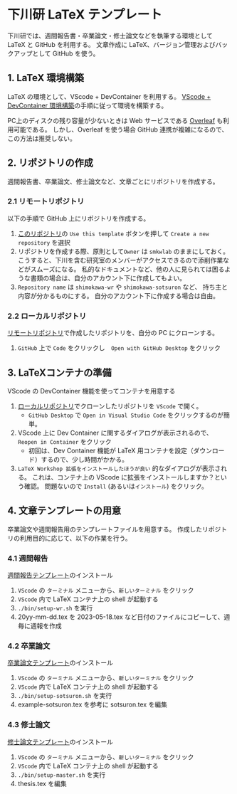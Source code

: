 # 下川研 LaTeX テンプレート

下川研では、週間報告書・卒業論文・修士論文などを執筆する環境として LaTeX と GitHub を利用する。
文章作成に LaTeX、バージョン管理およびバックアップとして GitHub を使う。

## 1. LaTeX 環境構築

LaTeX の環境として、VScode + DevContainer を利用する。
[VScode + DevContainer 環境構築](SETUP-DevContainer.md)の手順に従って環境を構築する。

PC上のディスクの残り容量が少ないときは Web サービスである [Overleaf](https://ja.overleaf.com/) も利用可能である。
しかし、Overleaf を使う場合 GitHub 連携が複雑になるので、この方法は推奨しない。

## 2. リポジトリの作成

週間報告書、卒業論文、修士論文など、文章ごとにリポジトリを作成する。

### 2.1 リモートリポジトリ

以下の手順で GitHub 上にリポジトリを作成する。

1. [このリポジトリ](https://github.com/smkwlab/latex-environment)の
`Use this template` ボタンを押して `Create a new repository` を選択
2. リポジトリを作成する際、原則として`Owner` は `smkwlab` のままにしておく。
こうすると、下川を含む研究室のメンバーがアクセスできるので添削作業などがスムーズになる。
私的なドキュメントなど、他の人に見られては困るような書類の場合は、自分のアカウント下に作成してもよい。
3. `Repository name` は `shimokawa-wr` や `shimokawa-sotsuron` など、
持ち主と内容が分かるものにする。
自分のアカウント下に作成する場合は自由。

### 2.2 ローカルリポジトリ

[リモートリポジトリ](#21-リモートリポジトリ)で作成したリポジトリを、自分の PC にクローンする。

1. `GitHub` 上で `Code` をクリックし　`Open with GitHub Desktop` をクリック

## 3. LaTeXコンテナの準備

VScode の DevContainer 機能を使ってコンテナを用意する

1. [ローカルリポジトリ](#22-ローカルリポジトリ)でクローンしたリポジトリを `VScode` で開く。
   - `GitHub Desktop` で `Open in Visual Studio Code` をクリックするのが簡単。
2. VScode 上に Dev Container に関するダイアログが表示されるので、`Reopen in Container` をクリック
   - 初回は、Dev Container 機能が LaTeX 用コンテナを設定（ダウンロード）するので、少し時間がかかる。
3. `LaTeX Workshop 拡張をインストールしたほうが良い` 的なダイアログが表示される。
これは、コンテナ上の VScode に拡張をインストールしますか？という確認。
問題ないので `Install` (あるいは`インストール`) をクリック。

## 4. 文章テンプレートの用意

卒業論文や週間報告用のテンプレートファイルを用意する。
作成したリポジトリの利用目的に応じて、以下の作業を行う。

### 4.1 週間報告

[週間報告テンプレート](https://github.com/smkwlab/wr-template)のインストール

1. `VScode` の `ターミナル` メニューから、`新しいターミナル` をクリック
2. `VScode` 内で LaTeX コンテナ上の shell が起動する
3. `./bin/setup-wr.sh` を実行
4. 20yy-mm-dd.tex を 2023-05-18.tex など日付のファイルにコピーして、週毎に週報を作成

### 4.2 卒業論文

[卒業論文テンプレート](https://github.com/smkwlab/sotsuron-template)のインストール

1. `VScode` の `ターミナル` メニューから、`新しいターミナル` をクリック
2. `VScode` 内で LaTeX コンテナ上の shell が起動する
3. `./bin/setup-sotsuron.sh` を実行
4. example-sotsuron.tex を参考に sotsuron.tex を編集

### 4.3 修士論文

[修士論文テンプレート](https://github.com/smkwlab/master-template)のインストール

1. `VScode` の `ターミナル` メニューから、`新しいターミナル` をクリック
2. `VScode` 内で LaTeX コンテナ上の shell が起動する
3. `./bin/setup-master.sh` を実行
4. thesis.tex を編集
